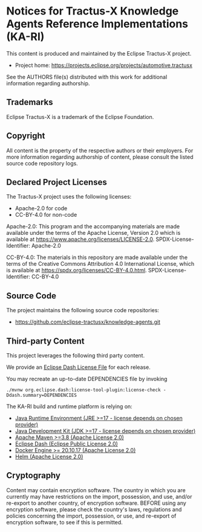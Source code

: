 <!--
 * Copyright (c) 2022,2023 Contributors to the Eclipse Foundation
 *
 * See the NOTICE file(s) distributed with this work for additional
 * information regarding copyright ownership.
 *
 * This program and the accompanying materials are made available under the
 * terms of the Apache License, Version 2.0 which is available at
 * https://www.apache.org/licenses/LICENSE-2.0.
 *
 * Unless required by applicable law or agreed to in writing, software
 * distributed under the License is distributed on an "AS IS" BASIS, WITHOUT
 * WARRANTIES OR CONDITIONS OF ANY KIND, either express or implied. See the
 * License for the specific language governing permissions and limitations
 * under the License.
 *
 * SPDX-License-Identifier: Apache-2.0
-->

# Notices for Tractus-X Knowledge Agents Reference Implementations (KA-RI)

This content is produced and maintained by the Eclipse Tractus-X project.

* Project home: https://projects.eclipse.org/projects/automotive.tractusx

See the AUTHORS file(s) distributed with this work for additional information regarding authorship.

## Trademarks

Eclipse Tractus-X is a trademark of the Eclipse Foundation.

## Copyright

All content is the property of the respective authors or their employers. For
more information regarding authorship of content, please consult the listed
source code repository logs.

## Declared Project Licenses

The Tractus-X project uses the following licenses:

- Apache-2.0 for code
- CC-BY-4.0 for non-code

Apache-2.0:
This program and the accompanying materials are made available under the terms of the Apache License, Version 2.0 which is available at https://www.apache.org/licenses/LICENSE-2.0.
SPDX-License-Identifier: Apache-2.0

CC-BY-4.0:
The materials in this repository are made available under the terms of the Creative Commons Attribution 4.0 International License, which is available at https://spdx.org/licenses/CC-BY-4.0.html.
SPDX-License-Identifier: CC-BY-4.0

## Source Code

The project maintains the following source code repositories:

 * https://github.com/eclipse-tractusx/knowledge-agents.git

## Third-party Content


This project leverages the following third party content.

We provide an [Eclipse Dash License File](DEPENDENCIES) for each release.

You may recreate an up-to-date DEPENDENCIES file by invoking

```shell
./mvnw org.eclipse.dash:license-tool-plugin:license-check -Ddash.summary=DEPENDENCIES
```

The KA-RI build and runtime platform is relying on:
* [Java Runtime Environment (JRE >=17 - license depends on chosen provider)](https://de.wikipedia.org/wiki/Java-Laufzeitumgebung)
* [Java Development Kit (JDK >=17 - license depends on chosen provider)](https://de.wikipedia.org/wiki/Java_Development_Kit) 
* [Apache Maven >=3.8 (Apache License 2.0)](https://maven.apache.org) 
* [Eclipse Dash (Eclipse Public License 2.0)](https://github.com/eclipse/dash-licenses)
* [Docker Engine >= 20.10.17 (Apache License 2.0)]() 
* [Helm (Apache License 2.0)](https://helm.sh/) 

## Cryptography

Content may contain encryption software. The country in which you are currently
may have restrictions on the import, possession, and use, and/or re-export to
another country, of encryption software. BEFORE using any encryption software,
please check the country's laws, regulations and policies concerning the import,
possession, or use, and re-export of encryption software, to see if this is
permitted.
